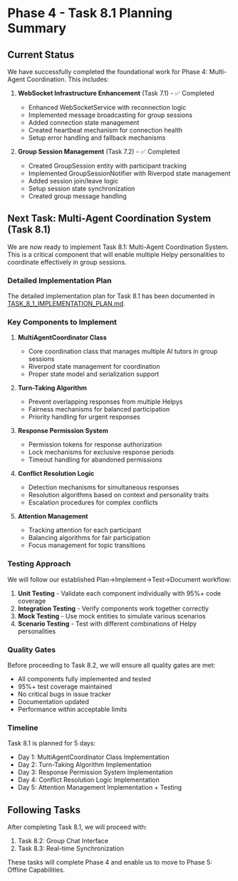 # Phase 4 - Task 8.1 Planning Summary

## Current Status

We have successfully completed the foundational work for Phase 4: Multi-Agent Coordination. This includes:

1. **WebSocket Infrastructure Enhancement** (Task 7.1) - ✅ Completed
   - Enhanced WebSocketService with reconnection logic
   - Implemented message broadcasting for group sessions
   - Added connection state management
   - Created heartbeat mechanism for connection health
   - Setup error handling and fallback mechanisms

2. **Group Session Management** (Task 7.2) - ✅ Completed
   - Created GroupSession entity with participant tracking
   - Implemented GroupSessionNotifier with Riverpod state management
   - Added session join/leave logic
   - Setup session state synchronization
   - Created group message handling

## Next Task: Multi-Agent Coordination System (Task 8.1)

We are now ready to implement Task 8.1: Multi-Agent Coordination System. This is a critical component that will enable multiple Helpy personalities to coordinate effectively in group sessions.

### Detailed Implementation Plan

The detailed implementation plan for Task 8.1 has been documented in [TASK_8_1_IMPLEMENTATION_PLAN.md](./TASK_8_1_IMPLEMENTATION_PLAN.md).

### Key Components to Implement

1. **MultiAgentCoordinator Class**
   - Core coordination class that manages multiple AI tutors in group sessions
   - Riverpod state management for coordination
   - Proper state model and serialization support

2. **Turn-Taking Algorithm**
   - Prevent overlapping responses from multiple Helpys
   - Fairness mechanisms for balanced participation
   - Priority handling for urgent responses

3. **Response Permission System**
   - Permission tokens for response authorization
   - Lock mechanisms for exclusive response periods
   - Timeout handling for abandoned permissions

4. **Conflict Resolution Logic**
   - Detection mechanisms for simultaneous responses
   - Resolution algorithms based on context and personality traits
   - Escalation procedures for complex conflicts

5. **Attention Management**
   - Tracking attention for each participant
   - Balancing algorithms for fair participation
   - Focus management for topic transitions

### Testing Approach

We will follow our established Plan->Implement->Test->Document workflow:

1. **Unit Testing** - Validate each component individually with 95%+ code coverage
2. **Integration Testing** - Verify components work together correctly
3. **Mock Testing** - Use mock entities to simulate various scenarios
4. **Scenario Testing** - Test with different combinations of Helpy personalities

### Quality Gates

Before proceeding to Task 8.2, we will ensure all quality gates are met:
- All components fully implemented and tested
- 95%+ test coverage maintained
- No critical bugs in issue tracker
- Documentation updated
- Performance within acceptable limits

### Timeline

Task 8.1 is planned for 5 days:
- Day 1: MultiAgentCoordinator Class Implementation
- Day 2: Turn-Taking Algorithm Implementation
- Day 3: Response Permission System Implementation
- Day 4: Conflict Resolution Logic Implementation
- Day 5: Attention Management Implementation + Testing

## Following Tasks

After completing Task 8.1, we will proceed with:
1. Task 8.2: Group Chat Interface
2. Task 8.3: Real-time Synchronization

These tasks will complete Phase 4 and enable us to move to Phase 5: Offline Capabilities.